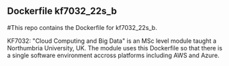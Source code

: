 ## Dockerfile kf7032_22s_b

#This repo contains the Dockerfile for kf7032_22s_b.

KF7032: "Cloud Computing and Big Data" is an MSc level module taught a Northumbria University, UK. The module uses this Dockerfile so that there is a single software environment accross platforms including AWS and Azure.


